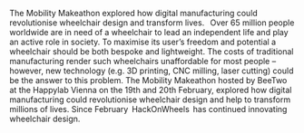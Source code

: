 The Mobility Makeathon explored how digital manufacturing could revolutionise wheelchair design and transform lives.
 
Over 65 million people worldwide are in need of a wheelchair to lead an independent life and play an active role in society. To maximise its user’s freedom and potential a wheelchair should be both bespoke and lightweight. The costs of traditional manufacturing render such wheelchairs unaffordable for most people – however, new technology (e.g. 3D printing, CNC milling, laser cutting) could be the answer to this problem.
The Mobility Makeathon hosted by BeeTwo at the Happylab Vienna on the 19th and 20th February, explored how digital manufacturing could revolutionise wheelchair design and help to transform millions of lives. Since February  HackOnWheels  has continued innovating wheelchair design.

